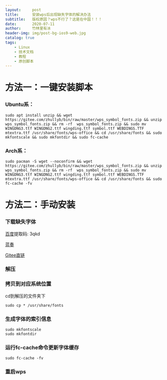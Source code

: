 ```yaml
---
layout:     post
title:      安装wps后出现缺失字体的解决办法
subtitle:   版权原因？wps不行了？这是在中国！！！
date:       2020-07-11
author:     竹林里有冰
header-img: img/post-bg-ios9-web.jpg
catalog: true
tags:
    - Linux
    - 技术文档
    - 教程
    - 原创脚本
---
```

# 方法一：一键安装脚本

### Ubuntu系：

```
sudo apt install unzip && wget https://gitee.com/zhullyb/bin/raw/master/wps_symbol_fonts.zip && unzip wps_symbol_fonts.zip && rm -rf  wps_symbol_fonts.zip && sudo mv WINGDNG3.ttf WINGDNG2.ttf wingding.ttf symbol.ttf WEBDINGS.TTF mtextra.ttf /usr/share/fonts/wps-office && cd /usr/share/fonts && sudo mkfontscale && sudo mkfontdir && sudo fc-cache
```

### Arch系：

```
sudo pacman -S wget --noconfirm && wget https://gitee.com/zhullyb/bin/raw/master/wps_symbol_fonts.zip && unzip wps_symbol_fonts.zip && rm -rf  wps_symbol_fonts.zip && sudo mv WINGDNG3.ttf WINGDNG2.ttf wingding.ttf symbol.ttf WEBDINGS.TTF mtextra.ttf /usr/share/fonts/wps-office && cd /usr/share/fonts && sudo fc-cache -fv
```



# 方法二：手动安装

### 下载缺失字体
[百度](https://pan.baidu.com/s/1uR05hYM_dI3wTevVySnFRw)提取码: 3qkd  

[蓝奏](https://www.lanzous.com/i9r11cf)

[Gitee直链](https://gitee.com/zhullyb/bin/raw/master/wps_symbol_fonts.zip)

### 解压
### 拷贝到对应系统位置
cd到解压的文件夹下
```
sudo cp * /usr/share/fonts
```
### 生成字体的索引信息
```
sudo mkfontscale
sudo mkfontdir
```
### 运行fc-cache命令更新字体缓存
```
sudo fc-cache -fv
```
### 重启wps